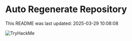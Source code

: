 # Auto Regenerate Repository

This README was last updated: 2025-03-29 10:08:08

 ![TryHackMe](https://tryhackme.com/badge/533634)